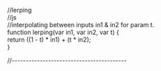 
//lerping   
//js  
//interpolating between inputs in1 & in2 for param t.  
function lerping(var in1, var in2, var t) {  
    return ((1 - t) * in1) + (t * in2);  
}  

//-----------------------------------------
